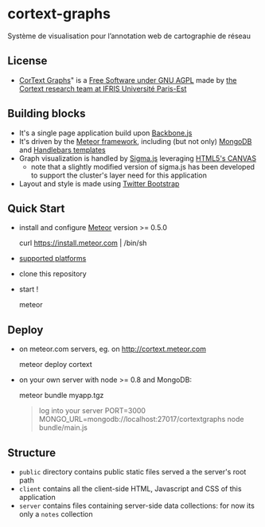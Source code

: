 cortext-graphs
==============

Système de visualisation pour l’annotation web de cartographie de réseau

## License

* [CorText Graphs](https://github.com/cortext/cortext-graphs/)" is a [Free Software under GNU AGPL](http://www.gnu.org/licenses/agpl-3.0.html) made by 
[the Cortext research team at IFRIS Universit&eacute; Paris-Est](http://www.cortext.net/)

## Building blocks

* It's a single page application build upon [Backbone.js](http://backbonejs.org/)
* It's driven by the [Meteor framework](http://meteor.com), including (but not only) [MongoDB](http://www.mongodb.org) and [Handlebars templates](http://handlebarsjs.com/)
* Graph visualization is handled by [Sigma.js](http://sigmajs.org/) leveraging [HTML5's CANVAS](https://developer.mozilla.org/fr/docs/HTML/Canvas)
  * note that a slightly modified version of sigma.js has been developed to support the cluster's layer need for this application
* Layout and style is made using [Twitter Bootstrap](http://twitter.github.com/bootstrap/)

## Quick Start

* install and configure [Meteor](http://docs.meteor.com/) version >= 0.5.0

  curl https://install.meteor.com | /bin/sh

* [supported platforms](https://github.com/meteor/meteor/wiki/Supported-Platforms)
* clone this repository
* start !

    meteor

## Deploy

* on meteor.com servers, eg. on http://cortext.meteor.com

    meteor deploy cortext

* on your own server with node >= 0.8 and MongoDB:

    meteor bundle myapp.tgz
    > log into your server
    PORT=3000 MONGO_URL=mongodb://localhost:27017/cortextgraphs node bundle/main.js

## Structure

* `public` directory contains public static files served a the server's root path
* `client` contains all the client-side HTML, Javascript and CSS of this application
* `server` contains files containing server-side data collections: for now its only a `notes` collection
